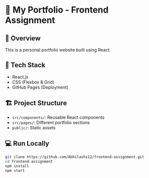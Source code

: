 # 📌 My Portfolio - Frontend Assignment

## 🌟 Overview
This is a personal portfolio website built using React.

## 🚀 Tech Stack
- React.js
- CSS (Flexbox & Grid)
- GitHub Pages (Deployment)

## 🏗️ Project Structure
- `src/components/`: Reusable React components
- `src/pages/`: Different portfolio sections
- `public/`: Static assets

## 💻 Run Locally
```bash
git clone https://github.com/Abhilashs12/frontend-assignment.git
cd frontend-assignment
npm install
npm start

